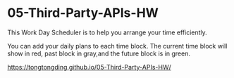 # 05-Third-Party-APIs-HW
This Work Day Scheduler is to help you arrange your time efficiently.

You can add your daily plans to each time block. The current time block will show in red, past block in gray,and the future block is in green. 

https://tongtongding.github.io/05-Third-Party-APIs-HW/
